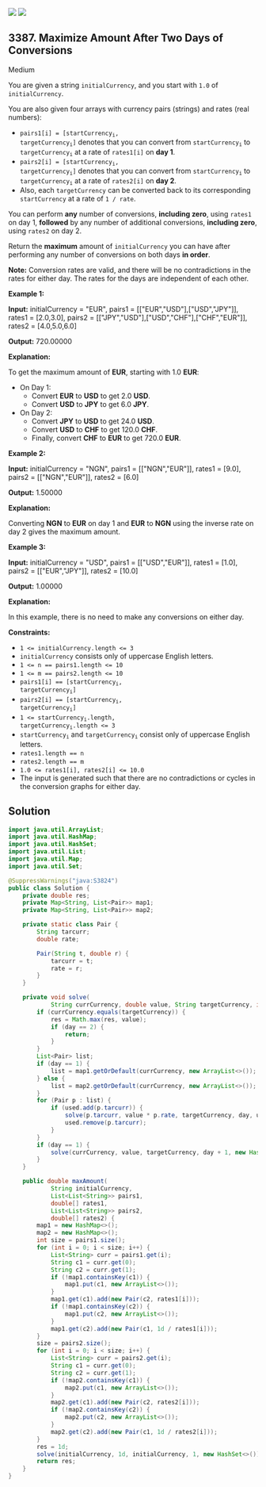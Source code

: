 [![](https://img.shields.io/github/stars/javadev/LeetCode-in-Java?label=Stars&style=flat-square)](https://github.com/javadev/LeetCode-in-Java)
[![](https://img.shields.io/github/forks/javadev/LeetCode-in-Java?label=Fork%20me%20on%20GitHub%20&style=flat-square)](https://github.com/javadev/LeetCode-in-Java/fork)

## 3387\. Maximize Amount After Two Days of Conversions

Medium

You are given a string `initialCurrency`, and you start with `1.0` of `initialCurrency`.

You are also given four arrays with currency pairs (strings) and rates (real numbers):

*   <code>pairs1[i] = [startCurrency<sub>i</sub>, targetCurrency<sub>i</sub>]</code> denotes that you can convert from <code>startCurrency<sub>i</sub></code> to <code>targetCurrency<sub>i</sub></code> at a rate of `rates1[i]` on **day 1**.
*   <code>pairs2[i] = [startCurrency<sub>i</sub>, targetCurrency<sub>i</sub>]</code> denotes that you can convert from <code>startCurrency<sub>i</sub></code> to <code>targetCurrency<sub>i</sub></code> at a rate of `rates2[i]` on **day 2**.
*   Also, each `targetCurrency` can be converted back to its corresponding `startCurrency` at a rate of `1 / rate`.

You can perform **any** number of conversions, **including zero**, using `rates1` on day 1, **followed** by any number of additional conversions, **including zero**, using `rates2` on day 2.

Return the **maximum** amount of `initialCurrency` you can have after performing any number of conversions on both days **in order**.

**Note:** Conversion rates are valid, and there will be no contradictions in the rates for either day. The rates for the days are independent of each other.

**Example 1:**

**Input:** initialCurrency = "EUR", pairs1 = \[\["EUR","USD"],["USD","JPY"]], rates1 = [2.0,3.0], pairs2 = \[\["JPY","USD"],["USD","CHF"],["CHF","EUR"]], rates2 = [4.0,5.0,6.0]

**Output:** 720.00000

**Explanation:**

To get the maximum amount of **EUR**, starting with 1.0 **EUR**:

*   On Day 1:
    *   Convert **EUR** to **USD** to get 2.0 **USD**.
    *   Convert **USD** to **JPY** to get 6.0 **JPY**.
*   On Day 2:
    *   Convert **JPY** to **USD** to get 24.0 **USD**.
    *   Convert **USD** to **CHF** to get 120.0 **CHF**.
    *   Finally, convert **CHF** to **EUR** to get 720.0 **EUR**.

**Example 2:**

**Input:** initialCurrency = "NGN", pairs1 = \[\["NGN","EUR"]], rates1 = [9.0], pairs2 = \[\["NGN","EUR"]], rates2 = [6.0]

**Output:** 1.50000

**Explanation:**

Converting **NGN** to **EUR** on day 1 and **EUR** to **NGN** using the inverse rate on day 2 gives the maximum amount.

**Example 3:**

**Input:** initialCurrency = "USD", pairs1 = \[\["USD","EUR"]], rates1 = [1.0], pairs2 = \[\["EUR","JPY"]], rates2 = [10.0]

**Output:** 1.00000

**Explanation:**

In this example, there is no need to make any conversions on either day.

**Constraints:**

*   `1 <= initialCurrency.length <= 3`
*   `initialCurrency` consists only of uppercase English letters.
*   `1 <= n == pairs1.length <= 10`
*   `1 <= m == pairs2.length <= 10`
*   <code>pairs1[i] == [startCurrency<sub>i</sub>, targetCurrency<sub>i</sub>]</code>
*   <code>pairs2[i] == [startCurrency<sub>i</sub>, targetCurrency<sub>i</sub>]</code>
*   <code>1 <= startCurrency<sub>i</sub>.length, targetCurrency<sub>i</sub>.length <= 3</code>
*   <code>startCurrency<sub>i</sub></code> and <code>targetCurrency<sub>i</sub></code> consist only of uppercase English letters.
*   `rates1.length == n`
*   `rates2.length == m`
*   `1.0 <= rates1[i], rates2[i] <= 10.0`
*   The input is generated such that there are no contradictions or cycles in the conversion graphs for either day.

## Solution

```java
import java.util.ArrayList;
import java.util.HashMap;
import java.util.HashSet;
import java.util.List;
import java.util.Map;
import java.util.Set;

@SuppressWarnings("java:S3824")
public class Solution {
    private double res;
    private Map<String, List<Pair>> map1;
    private Map<String, List<Pair>> map2;

    private static class Pair {
        String tarcurr;
        double rate;

        Pair(String t, double r) {
            tarcurr = t;
            rate = r;
        }
    }

    private void solve(
            String currCurrency, double value, String targetCurrency, int day, Set<String> used) {
        if (currCurrency.equals(targetCurrency)) {
            res = Math.max(res, value);
            if (day == 2) {
                return;
            }
        }
        List<Pair> list;
        if (day == 1) {
            list = map1.getOrDefault(currCurrency, new ArrayList<>());
        } else {
            list = map2.getOrDefault(currCurrency, new ArrayList<>());
        }
        for (Pair p : list) {
            if (used.add(p.tarcurr)) {
                solve(p.tarcurr, value * p.rate, targetCurrency, day, used);
                used.remove(p.tarcurr);
            }
        }
        if (day == 1) {
            solve(currCurrency, value, targetCurrency, day + 1, new HashSet<>());
        }
    }

    public double maxAmount(
            String initialCurrency,
            List<List<String>> pairs1,
            double[] rates1,
            List<List<String>> pairs2,
            double[] rates2) {
        map1 = new HashMap<>();
        map2 = new HashMap<>();
        int size = pairs1.size();
        for (int i = 0; i < size; i++) {
            List<String> curr = pairs1.get(i);
            String c1 = curr.get(0);
            String c2 = curr.get(1);
            if (!map1.containsKey(c1)) {
                map1.put(c1, new ArrayList<>());
            }
            map1.get(c1).add(new Pair(c2, rates1[i]));
            if (!map1.containsKey(c2)) {
                map1.put(c2, new ArrayList<>());
            }
            map1.get(c2).add(new Pair(c1, 1d / rates1[i]));
        }
        size = pairs2.size();
        for (int i = 0; i < size; i++) {
            List<String> curr = pairs2.get(i);
            String c1 = curr.get(0);
            String c2 = curr.get(1);
            if (!map2.containsKey(c1)) {
                map2.put(c1, new ArrayList<>());
            }
            map2.get(c1).add(new Pair(c2, rates2[i]));
            if (!map2.containsKey(c2)) {
                map2.put(c2, new ArrayList<>());
            }
            map2.get(c2).add(new Pair(c1, 1d / rates2[i]));
        }
        res = 1d;
        solve(initialCurrency, 1d, initialCurrency, 1, new HashSet<>());
        return res;
    }
}
```